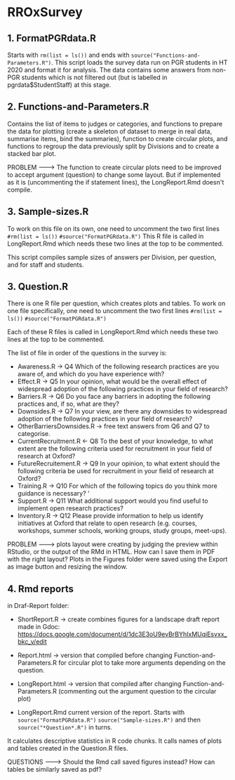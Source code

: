 # RROxSurvey

## 1. FormatPGRdata.R
Starts with `rm(list = ls())` and ends with `source("Functions-and-Parameters.R")`.
This script loads the survey data run on PGR students in HT 2020 and format it for analysis.
The data contains some answers from non-PGR students which is not filtered out (but is labelled in pgrdata$StudentStaff) at this stage.

## 2. Functions-and-Parameters.R
Contains the list of items to judges or categories, and functions to prepare the data for plotting 
(create a skeleton of dataset to merge in real data, summarise items, bind the summaries),
function to create circular plots, and functions to regroup the data previously split by Divisions and to create a stacked bar plot.


PROBLEM ---> The function to create circular plots need to be improved to accept argument (question) to change some layout.
But if implemented as it is (uncommenting the if statement lines), the LongReport.Rmd doesn't compile.


## 3. Sample-sizes.R
To work on this file on its own, one need to uncomment the two first lines 
`#rm(list = ls())`
`#source("FormatPGRdata.R")`
This R file is called in LongReport.Rmd which needs these two lines at the top to be commented.

This script compiles sample sizes of answers per Division, per question, and for staff and students.

## 3. Question.R

There is one R file per question, which creates plots and tables.
To work on one file specifically, one need to uncomment the two first lines 
`#rm(list = ls())`
`#source("FormatPGRdata.R")`

Each of these R files is called in LongReport.Rmd which needs these two lines at the top to be commented.

The list of file in order of the questions in the survey is:
- Awareness.R -> Q4 Which of the following research practices are you aware of, and which do you have experience with?
- Effect.R -> Q5 In your opinion, what would be the overall effect of widespread adoption of the following practices in your field of research?
- Barriers.R -> Q6 Do you face any barriers in adopting the following practices and, if so, what are they?
- Downsides.R -> Q7 In your view, are there any downsides to widespread adoption of the following practices in your field of research?
- OtherBarriersDownsides.R -> free text answers from Q6 and Q7 to categorise.
- CurrentRecruitment.R <- Q8 To the best of your knowledge, to what extent are the following criteria used for recruitment in your field of research at Oxford?
- FutureRecruitement.R -> Q9 In your opinion, to what extent should the following criteria be used for recruitment in your field of research at Oxford?
- Training.R -> Q10 For which of the following topics do you think more guidance is necessary? ‘
- Support.R -> Q11 What additional support would you find useful to implement open research practices?
- Inventory.R -> Q12 Please provide information to help us identify initiatives at Oxford that relate to open research (e.g. courses, workshops, summer schools, working groups, study groups, meet-ups).


PROBLEM ---> plots layout were creating by judging the preview within RStudio, or the output of the RMd in HTML. How can I save them in PDF with the right layout? Plots in the Figures folder were saved using the Export as image button and resizing the window.


## 4. Rmd reports

in Draf-Report folder:
- ShortReport.R -> create combines figures for a landscape draft report made in Gdoc: https://docs.google.com/document/d/1dc3E3oU9evBrBYhIxMUqiEsvxx_bkc_y/edit
- Report.html -> version that compiled before changing Function-and-Parameters.R for circular plot to take more arguments depending on the question.
- LongReport.html -> version that compiled after changing Function-and-Parameters.R (commenting out the argument question to the circular plot)

- LongReport.Rmd
current version of the report.
Starts with 
`source("FormatPGRdata.R")`
`source("Sample-sizes.R")`
and then `source("*Question*.R")` in turns.

It calculates descriptive statistics in R code chunks.
It calls names of plots and tables created in the Question.R files.


QUESTIONS ---> Should the Rmd call saved figures instead? How can tables be similarly saved as pdf?


